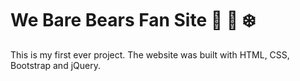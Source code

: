 # We Bare Bears Fan Site :bear: :panda_face: :snowflake:

This is my first ever project. The website was built with HTML, CSS, Bootstrap and jQuery.
